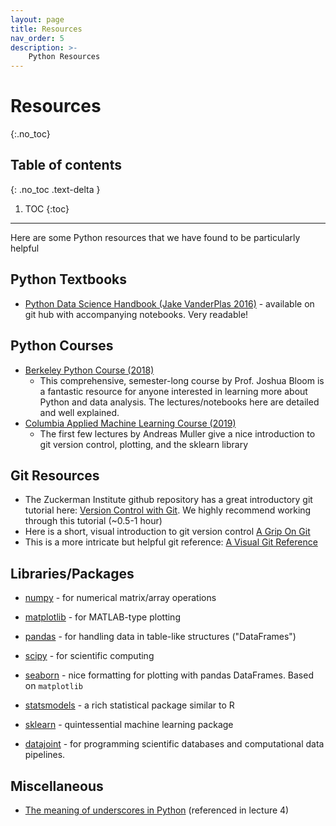 ```yaml
---
layout: page
title: Resources
nav_order: 5
description: >-
    Python Resources
---
```


# Resources
{:.no_toc}

## Table of contents
{: .no_toc .text-delta }

1. TOC
{:toc}

---

Here are some Python resources that we have found to be particularly helpful

## Python Textbooks
* [Python Data Science Handbook (Jake VanderPlas 2016)](https://jakevdp.github.io/PythonDataScienceHandbook/05.06-linear-regression.html) - available on git hub with accompanying notebooks. Very readable!

## Python Courses

* [Berkeley Python Course (2018)](https://github.com/profjsb/python-seminar/tree/master/DataFiles_and_Notebooks)
  * This comprehensive, semester-long course by Prof. Joshua Bloom is a fantastic resource for anyone interested in learning more about Python and data analysis. The lectures/notebooks here are detailed and well explained.
* [Columbia Applied Machine Learning Course (2019)](http://www.cs.columbia.edu/~amueller/comsw4995s19/schedule/)
  * The first few lectures by Andreas Muller give a nice introduction to git version control, plotting, and the sklearn library

## Git Resources

* The Zuckerman Institute github repository has a great introductory git tutorial here: [Version Control with Git](https://zuckermanbrain.github.io/git-novice/). We highly recommend working through this tutorial (~0.5-1 hour)
* Here is a short, visual introduction to git version control [A Grip On Git](https://agripongit.vincenttunru.com/)
* This is a more intricate but helpful git reference: [A Visual Git Reference](https://marklodato.github.io/visual-git-guide/index-en.html)

## Libraries/Packages
* [numpy](https://numpy.org/devdocs/user/quickstart.html) - for numerical matrix/array operations
* [matplotlib](https://matplotlib.org/) - for MATLAB-type plotting
* [pandas](https://pandas.pydata.org/docs/getting_started/index.html#getting-started) - for handling data in table-like structures ("DataFrames")

* [scipy](https://docs.scipy.org/doc/scipy-1.4.1/reference/tutorial/general.html) - for scientific computing
* [seaborn](https://seaborn.pydata.org/) - nice formatting for plotting with pandas DataFrames. Based on `matplotlib`

* [statsmodels](https://www.statsmodels.org/) - a rich statistical package similar to R
* [sklearn](https://scikit-learn.org) - quintessential machine learning package

* [datajoint](https://datajoint.io/) - for programming scientific databases and computational data pipelines.



## Miscellaneous
* [The meaning of underscores in Python](https://dbader.org/blog/meaning-of-underscores-in-python) (referenced in lecture 4)

